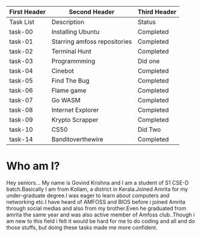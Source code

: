 | First Header  | Second Header                   | Third Header |
| ------------- | ------------------------------- | ------------ |
| Task List     | Description                     |   Status     |
| task-00       | Installing Ubuntu               | Completed    |
| task-01       | Starring amfoss repositories    | Completed    |
| task-02       | Terminal Hunt                   | Completed    |
| task-03       | Programmming                    |  Did one     | 
| task-04       | Cinebot                         | Completed    |
| task-05       | Find The Bug                    | Completed    |
| task-06       | Flame game                      | Completed    |
| task-07       | Go WASM                         | Completed    |
| task-08       | Internet Explorer               | Completed    |
| task-09       | Krypto Scrapper                 | Completed    |
| task-10       | CS50                            | Did Two      |
| task-14       | Banditoverthewire               | Completed    |










# Who am I?


 Hey seniors...
    My name is  Govind Krishna and I am a student of S1 CSE-D batch.Basically I am from Kollam, a district in Kerala.Joined Amrita for my under-graduate degree.I was eager to learn about computers and networking etc.I have heard of AMFOSS and BIOS before i joined Amrita through social medias and also from my brother.Even he graduated from amrita the same year and was also active member of Amfoss club..Though i am new to this field i felt it would be hard for me to do coding and all and do those stuffs, but doing these tasks made me more  confident.
